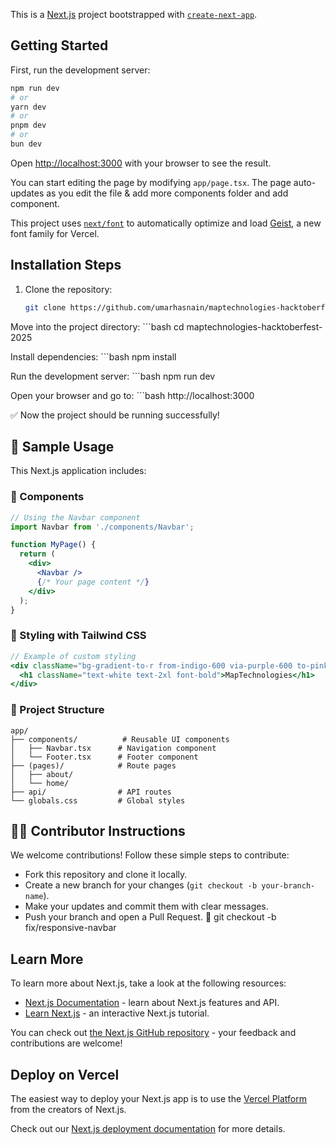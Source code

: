 This is a [Next.js](https://nextjs.org) project bootstrapped with [`create-next-app`](https://nextjs.org/docs/app/api-reference/cli/create-next-app).

## Getting Started

First, run the development server:

```bash
npm run dev
# or
yarn dev
# or
pnpm dev
# or
bun dev
```

Open [http://localhost:3000](http://localhost:3000) with your browser to see the result.

You can start editing the page by modifying `app/page.tsx`. The page auto-updates as you edit the file & add more components folder and add component.

This project uses [`next/font`](https://nextjs.org/docs/app/building-your-application/optimizing/fonts) to automatically optimize and load [Geist](https://vercel.com/font), a new font family for Vercel.


## Installation Steps

1. Clone the repository:
   ```bash
   git clone https://github.com/umarhasnain/maptechnologies-hacktoberfest-2025.git

Move into the project directory:
    ```bash
    cd maptechnologies-hacktoberfest-2025

Install dependencies:
    ```bash
    npm install

Run the development server:
    ```bash
    npm run dev

Open your browser and go to:
    ```bash
    http://localhost:3000

✅ Now the project should be running successfully!

## 📖 Sample Usage

This Next.js application includes:

### 🎨 Components
```jsx
// Using the Navbar component
import Navbar from './components/Navbar';

function MyPage() {
  return (
    <div>
      <Navbar />
      {/* Your page content */}
    </div>
  );
}
```

### 🎨 Styling with Tailwind CSS
```jsx
// Example of custom styling
<div className="bg-gradient-to-r from-indigo-600 via-purple-600 to-pink-600">
  <h1 className="text-white text-2xl font-bold">MapTechnologies</h1>
</div>
```

### 🚀 Project Structure
```
app/
├── components/          # Reusable UI components
│   ├── Navbar.tsx      # Navigation component
│   └── Footer.tsx      # Footer component
├── (pages)/            # Route pages
│   ├── about/
│   └── home/
├── api/                # API routes
└── globals.css         # Global styles
```

## 🧑‍💻 Contributor Instructions

We welcome contributions! Follow these simple steps to contribute:

- Fork this repository and clone it locally.  
- Create a new branch for your changes (`git checkout -b your-branch-name`).  
- Make your updates and commit them with clear messages.  
- Push your branch and open a Pull Request. 🚀
git checkout -b fix/responsive-navbar


## Learn More

To learn more about Next.js, take a look at the following resources:

- [Next.js Documentation](https://nextjs.org/docs) - learn about Next.js features and API.
- [Learn Next.js](https://nextjs.org/learn) - an interactive Next.js tutorial.

You can check out [the Next.js GitHub repository](https://github.com/vercel/next.js) - your feedback and contributions are welcome!

## Deploy on Vercel

The easiest way to deploy your Next.js app is to use the [Vercel Platform](https://vercel.com/new?utm_medium=default-template&filter=next.js&utm_source=create-next-app&utm_campaign=create-next-app-readme) from the creators of Next.js.

Check out our [Next.js deployment documentation](https://nextjs.org/docs/app/building-your-application/deploying) for more details.



